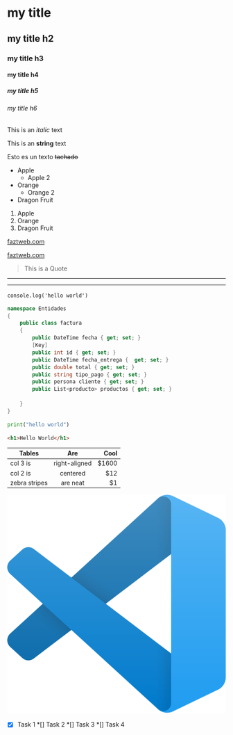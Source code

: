 <!-- Headings -->
# my title
## my title h2
### my title h3
#### my title h4
##### my title h5
###### my title h6

<!-- Italic -->
This is an *italic* text

<!-- Strong -->
This is an **string** text

<!-- Strikethrough -->
Esto es un texto ~~tachado~~

<!-- Unordered List(UL) -->
* Apple
    * Apple 2
* Orange
    * Orange 2
* Dragon Fruit

<!-- Ordered List(OL) -->
1. Apple
2. Orange
3. Dragon Fruit

<!-- Urls -->
[faztweb.com](https://www.faztweb.com)

[faztweb.com](https://www.faztweb.com "Custom Title")

<!-- Quotes -->
> This is a Quote

<!-- Lines -->
---
___

<!-- Code -->
`console.log('hello world')`

```c#
namespace Entidades
{
    public class factura
    {
        public DateTime fecha { get; set; }
        [Key]
        public int id { get; set; } 
        public DateTime fecha_entrega {  get; set; }
        public double total { get; set; }  
        public string tipo_pago { get; set; }
        public persona cliente { get; set; }
        public List<producto> productos { get; set; }

    }
}
```

```python
print("hello world")
```

```html
<h1>Hello World</h1>
```

<!-- Tables -->
| Tables        | Are             | Cool    |
| ------------- | :-------------: | ------: |
| col 3 is      | right-aligned   | $1600   | 
| col 2 is      | centered        |   $12   |
| zebra stripes | are neat        |    $1   |

<!-- Images -->
![visual studio code logo](vscode.png "vscode logo")

<!-- Github Markdown -->
*[x] Task 1
*[] Task 2
*[] Task 3
*[] Task 4



